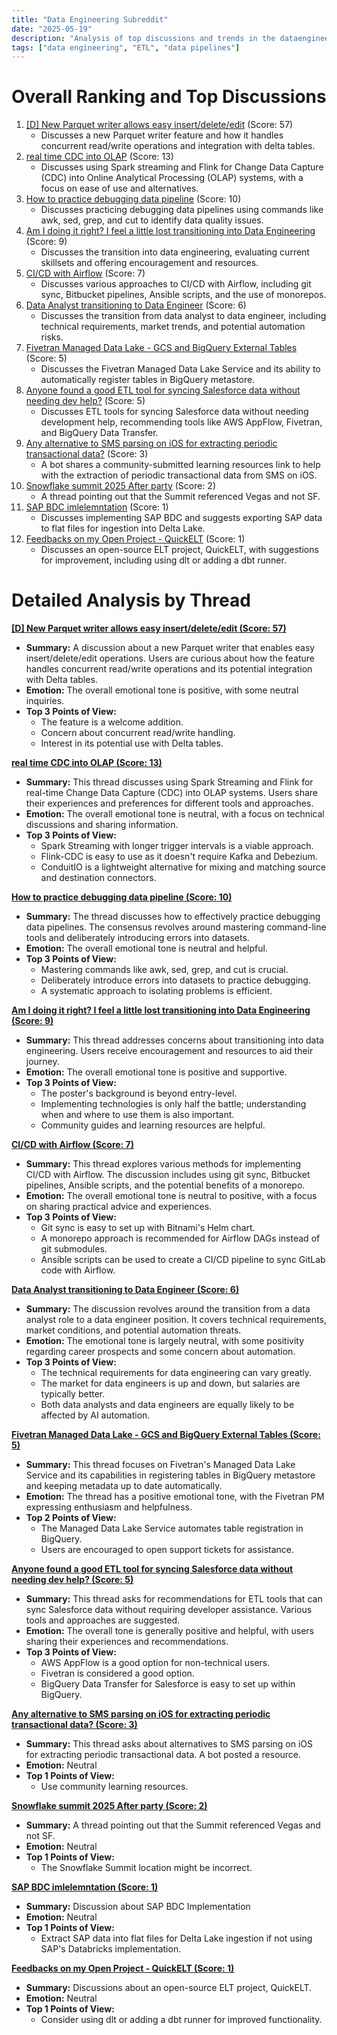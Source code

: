 ```yaml
---
title: "Data Engineering Subreddit"
date: "2025-05-19"
description: "Analysis of top discussions and trends in the dataengineering subreddit"
tags: ["data engineering", "ETL", "data pipelines"]
---
```


# Overall Ranking and Top Discussions
1. [[D] New Parquet writer allows easy insert/delete/edit](https://www.reddit.com/r/dataengineering/comments/1kqb50f/new_parquet_writer_allows_easy_insertdeleteedit/) (Score: 57)
    * Discusses a new Parquet writer feature and how it handles concurrent read/write operations and integration with delta tables.
2.  [real time CDC into OLAP](https://www.reddit.com/r/dataengineering/comments/1kq6wd3/real_time_cdc_into_olap/) (Score: 13)
    * Discusses using Spark streaming and Flink for Change Data Capture (CDC) into Online Analytical Processing (OLAP) systems, with a focus on ease of use and alternatives.
3.  [How to practice debugging data pipeline](https://www.reddit.com/r/dataengineering/comments/1kq0b4x/how_to_practice_debugging_data_pipeline/) (Score: 10)
    * Discusses practicing debugging data pipelines using commands like awk, sed, grep, and cut to identify data quality issues.
4.  [Am I doing it right? I feel a little lost transitioning into Data Engineering](https://www.reddit.com/r/dataengineering/comments/1kqjuap/am_i_doing_it_right_i_feel_a_little_lost/) (Score: 9)
    * Discusses the transition into data engineering, evaluating current skillsets and offering encouragement and resources.
5.  [CI/CD with Airflow](https://www.reddit.com/r/dataengineering/comments/1kqanms/cicd_with_airflow/) (Score: 7)
    * Discusses various approaches to CI/CD with Airflow, including git sync, Bitbucket pipelines, Ansible scripts, and the use of monorepos.
6.  [Data Analyst transitioning to Data Engineer](https://www.reddit.com/r/dataengineering/comments/1kqh82y/data_analyst_transitioning_to_data_engineer/) (Score: 6)
    * Discusses the transition from data analyst to data engineer, including technical requirements, market trends, and potential automation risks.
7.  [Fivetran Managed Data Lake - GCS and BigQuery External Tables](https://www.reddit.com/r/dataengineering/comments/1kpwg8x/fivetran_managed_data_lake_gcs_and_bigquery/) (Score: 5)
    * Discusses the Fivetran Managed Data Lake Service and its ability to automatically register tables in BigQuery metastore.
8.  [Anyone found a good ETL tool for syncing Salesforce data without needing dev help?](https://www.reddit.com/r/dataengineering/comments/1kqcuz1/anyone_found_a_good_etl_tool_for_syncing/) (Score: 5)
    * Discusses ETL tools for syncing Salesforce data without needing development help, recommending tools like AWS AppFlow, Fivetran, and BigQuery Data Transfer.
9.  [Any alternative to SMS parsing on iOS for extracting periodic transactional data?](https://www.reddit.com/r/dataengineering/comments/1kq9gej/any_alternative_to_sms_parsing_on_ios_for/) (Score: 3)
    * A bot shares a community-submitted learning resources link to help with the extraction of periodic transactional data from SMS on iOS.
10. [Snowflake summit 2025 After party](https://www.reddit.com/r/dataengineering/comments/1kqeans/snowflake_summit_2025_after_party/) (Score: 2)
    * A thread pointing out that the Summit referenced Vegas and not SF.
11. [SAP BDC imlelemntation](https://www.reddit.com/r/dataengineering/comments/1kqf8bn/sap_bdc_imlelemntation/) (Score: 1)
    * Discusses implementing SAP BDC and suggests exporting SAP data to flat files for ingestion into Delta Lake.
12. [Feedbacks on my Open Project - QuickELT](https://www.reddit.com/r/dataengineering/comments/1kqj32s/feedbacks_on_my_open_project_quickelt/) (Score: 1)
    * Discusses an open-source ELT project, QuickELT, with suggestions for improvement, including using dlt or adding a dbt runner.

# Detailed Analysis by Thread
**[ [D] New Parquet writer allows easy insert/delete/edit (Score: 57)](https://www.reddit.com/r/dataengineering/comments/1kqb50f/new_parquet_writer_allows_easy_insertdeleteedit/)**
*  **Summary:** A discussion about a new Parquet writer that enables easy insert/delete/edit operations. Users are curious about how the feature handles concurrent read/write operations and its potential integration with Delta tables.
*  **Emotion:** The overall emotional tone is positive, with some neutral inquiries.
*  **Top 3 Points of View:**
    * The feature is a welcome addition.
    * Concern about concurrent read/write handling.
    * Interest in its potential use with Delta tables.

**[real time CDC into OLAP (Score: 13)](https://www.reddit.com/r/dataengineering/comments/1kq6wd3/real_time_cdc_into_olap/)**
*  **Summary:** This thread discusses using Spark Streaming and Flink for real-time Change Data Capture (CDC) into OLAP systems. Users share their experiences and preferences for different tools and approaches.
*  **Emotion:** The overall emotional tone is neutral, with a focus on technical discussions and sharing information.
*  **Top 3 Points of View:**
    * Spark Streaming with longer trigger intervals is a viable approach.
    * Flink-CDC is easy to use as it doesn't require Kafka and Debezium.
    * ConduitIO is a lightweight alternative for mixing and matching source and destination connectors.

**[How to practice debugging data pipeline (Score: 10)](https://www.reddit.com/r/dataengineering/comments/1kq0b4x/how_to_practice_debugging_data_pipeline/)**
*  **Summary:** The thread discusses how to effectively practice debugging data pipelines. The consensus revolves around mastering command-line tools and deliberately introducing errors into datasets.
*  **Emotion:** The overall emotional tone is neutral and helpful.
*  **Top 3 Points of View:**
    * Mastering commands like awk, sed, grep, and cut is crucial.
    * Deliberately introduce errors into datasets to practice debugging.
    * A systematic approach to isolating problems is efficient.

**[Am I doing it right? I feel a little lost transitioning into Data Engineering (Score: 9)](https://www.reddit.com/r/dataengineering/comments/1kqjuap/am_i_doing_it_right_i_feel_a_little_lost/)**
*  **Summary:** This thread addresses concerns about transitioning into data engineering. Users receive encouragement and resources to aid their journey.
*  **Emotion:** The overall emotional tone is positive and supportive.
*  **Top 3 Points of View:**
    * The poster's background is beyond entry-level.
    * Implementing technologies is only half the battle; understanding when and where to use them is also important.
    * Community guides and learning resources are helpful.

**[CI/CD with Airflow (Score: 7)](https://www.reddit.com/r/dataengineering/comments/1kqanms/cicd_with_airflow/)**
*  **Summary:** This thread explores various methods for implementing CI/CD with Airflow. The discussion includes using git sync, Bitbucket pipelines, Ansible scripts, and the potential benefits of a monorepo.
*  **Emotion:** The overall emotional tone is neutral to positive, with a focus on sharing practical advice and experiences.
*  **Top 3 Points of View:**
    * Git sync is easy to set up with Bitnami's Helm chart.
    * A monorepo approach is recommended for Airflow DAGs instead of git submodules.
    * Ansible scripts can be used to create a CI/CD pipeline to sync GitLab code with Airflow.

**[Data Analyst transitioning to Data Engineer (Score: 6)](https://www.reddit.com/r/dataengineering/comments/1kqh82y/data_analyst_transitioning_to_data_engineer/)**
*  **Summary:** The discussion revolves around the transition from a data analyst role to a data engineer position. It covers technical requirements, market conditions, and potential automation threats.
*  **Emotion:** The emotional tone is largely neutral, with some positivity regarding career prospects and some concern about automation.
*  **Top 3 Points of View:**
    * The technical requirements for data engineering can vary greatly.
    * The market for data engineers is up and down, but salaries are typically better.
    * Both data analysts and data engineers are equally likely to be affected by AI automation.

**[Fivetran Managed Data Lake - GCS and BigQuery External Tables (Score: 5)](https://www.reddit.com/r/dataengineering/comments/1kpwg8x/fivetran_managed_data_lake_gcs_and_bigquery/)**
*  **Summary:** This thread focuses on Fivetran's Managed Data Lake Service and its capabilities in registering tables in BigQuery metastore and keeping metadata up to date automatically.
*  **Emotion:** The thread has a positive emotional tone, with the Fivetran PM expressing enthusiasm and helpfulness.
*  **Top 2 Points of View:**
    * The Managed Data Lake Service automates table registration in BigQuery.
    * Users are encouraged to open support tickets for assistance.

**[Anyone found a good ETL tool for syncing Salesforce data without needing dev help? (Score: 5)](https://www.reddit.com/r/dataengineering/comments/1kqcuz1/anyone_found_a_good_etl_tool_for_syncing/)**
*  **Summary:** This thread asks for recommendations for ETL tools that can sync Salesforce data without requiring developer assistance. Various tools and approaches are suggested.
*  **Emotion:** The overall tone is generally positive and helpful, with users sharing their experiences and recommendations.
*  **Top 3 Points of View:**
    * AWS AppFlow is a good option for non-technical users.
    * Fivetran is considered a good option.
    * BigQuery Data Transfer for Salesforce is easy to set up within BigQuery.

**[Any alternative to SMS parsing on iOS for extracting periodic transactional data? (Score: 3)](https://www.reddit.com/r/dataengineering/comments/1kq9gej/any_alternative_to_sms_parsing_on_ios_for/)**
*   **Summary:** This thread asks about alternatives to SMS parsing on iOS for extracting periodic transactional data. A bot posted a resource.
*   **Emotion:** Neutral
*   **Top 1 Points of View:**
    * Use community learning resources.

**[Snowflake summit 2025 After party (Score: 2)](https://www.reddit.com/r/dataengineering/comments/1kqeans/snowflake_summit_2025_after_party/)**
*   **Summary:** A thread pointing out that the Summit referenced Vegas and not SF.
*   **Emotion:** Neutral
*   **Top 1 Points of View:**
    * The Snowflake Summit location might be incorrect.

**[SAP BDC imlelemntation (Score: 1)](https://www.reddit.com/r/dataengineering/comments/1kqf8bn/sap_bdc_imlelemntation/)**
*   **Summary:** Discussion about SAP BDC Implementation
*   **Emotion:** Neutral
*   **Top 1 Points of View:**
    * Extract SAP data into flat files for Delta Lake ingestion if not using SAP's Databricks implementation.

**[Feedbacks on my Open Project - QuickELT (Score: 1)](https://www.reddit.com/r/dataengineering/comments/1kqj32s/feedbacks_on_my_open_project_quickelt/)**
*   **Summary:** Discussions about an open-source ELT project, QuickELT.
*   **Emotion:** Neutral
*   **Top 1 Points of View:**
    *  Consider using dlt or adding a dbt runner for improved functionality.
